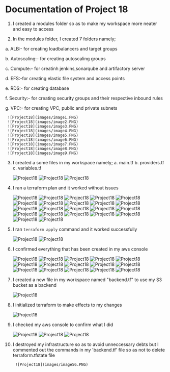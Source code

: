 # Documentation of Project 18

1. I created a modules folder so as to make my workspace more neater and easy to access

2. In the modules folder, I created 7 folders namely;

a. ALB:- for creating loadbalancers and target groups

b. Autoscaling:- for creating autoscaling groups

c. Compute:- for creatinh jenkins,sonarqube and artifactory server

d. EFS:-for creating elastic file system and access points

e. RDS:- for creating database

f. Security:- for creating security groups and their respective inbound rules

g. VPC:- for creating VPC, public and private subnets


     ![Project18](images/image1.PNG)
     ![Project18](images/image2.PNG)
     ![Project18](images/image3.PNG)
     ![Project18](images/image4.PNG)
     ![Project18](images/image5.PNG)
     ![Project18](images/image6.PNG)
     ![Project18](images/image7.PNG)
     ![Project18](images/image8.PNG)
     ![Project18](images/image9.PNG)

3. I created a some files in my workspace namely;
a. main.tf
b. providers.tf
c. variables.tf

     ![Project18](images/image10.PNG)
     ![Project18](images/image11.PNG)
     ![Project18](images/image12.PNG)

4. I ran a terraform plan and it worked without issues
     
     ![Project18](images/image13.PNG)
     ![Project18](images/image14.PNG)
     ![Project18](images/image15.PNG)
     ![Project18](images/image16.PNG)
     ![Project18](images/image17.PNG)
     ![Project18](images/image18.PNG)
     ![Project18](images/image19.PNG)
     ![Project18](images/image20.PNG)
     ![Project18](images/image21.PNG)
     ![Project18](images/image22.PNG)
     ![Project18](images/image23.PNG)
     ![Project18](images/image24.PNG)
     ![Project18](images/image25.PNG)
     ![Project18](images/image26.PNG)
     ![Project18](images/image27.PNG)
     ![Project18](images/image28.PNG)
     ![Project18](images/image29.PNG)
     ![Project18](images/image30.PNG)
     ![Project18](images/image31.PNG)
     ![Project18](images/image32.PNG)
     ![Project18](images/image33.PNG)
     ![Project18](images/image34.PNG)

4. I ran `terraform apply` command and it worked successfully
     
     ![Project18](images/image35.PNG)
     ![Project18](images/image36.PNG)

5. I confirmed everything that has been created in my aws console
     
     ![Project18](images/image37.PNG)
     ![Project18](images/image38.PNG)
     ![Project18](images/image39.PNG)
     ![Project18](images/image40.PNG)
     ![Project18](images/image41.PNG)
     ![Project18](images/image42.PNG)
     ![Project18](images/image43.PNG)
     ![Project18](images/image44.PNG)
     ![Project18](images/image45.PNG)
     ![Project18](images/image455.PNG)
     ![Project18](images/image46.PNG)
     ![Project18](images/image47.PNG)
     ![Project18](images/image48.PNG)
     ![Project18](images/image49.PNG)
     ![Project18](images/image50.PNG)

6.   I created a new file in my workspace named "backend.tf" to use my S3 bucket as a backend
      
      ![Project18](images/image51.PNG)

7.  I initialized terraform to make effects to my changes
     
     ![Project18](images/image52.PNG)

8. I checked my aws console to confirm what I did
    
    ![Project18](images/image53.PNG)
    ![Project18](images/image54.PNG)
    ![Project18](images/image55.PNG)

9. I destroyed my infrastructure so as to avoid unneccessary debts but I commented out the commands in my 'backend.tf' file so as not to delete terraform.tfstate file
       
        ![Project18](images/image56.PNG)
